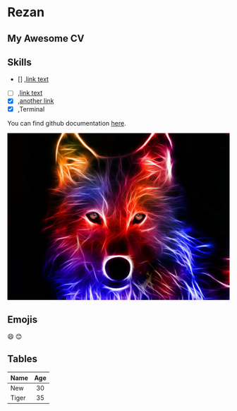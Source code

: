 # Rezan

## My Awesome CV

<h2>Skills</h2>

- [] ,[link text](http://www.google.com)
- [ ] ,[link text](http://www.google.com)
- [x] ,[another link](http://www.google.com)
- [x] ,Terminal

You can find github documentation [here](https://help.github.com/en).

![your image](images/wolf.jpg)

## Emojis

:smile:
:blush:

## Tables

| Name | Age   |
|-----| :---: |
| New  |  30   |
| Tiger  |  35   |
